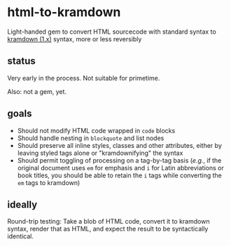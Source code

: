 # html-to-kramdown
Light-handed gem to convert HTML sourcecode with standard syntax to [kramdown (1.x)](http://kramdown.gettalong.org) syntax, more or less reversibly

## status

Very early in the process. Not suitable for primetime. 

Also: not a gem, yet.

## goals

- Should not modify HTML code wrapped in `code` blocks
- Should handle nesting in `blockquote` and list nodes
- Should preserve all inline styles, classes and other attributes, either by leaving styled tags alone or "kramdownifying" the syntax
- Should permit toggling of processing on a tag-by-tag basis (_e.g._, 
  if the original document uses `em` for emphasis and `i` for Latin abbreviations or book titles, you should be able to
  retain the `i` tags while converting the `em` tags to kramdown)

## ideally

Round-trip testing: Take a blob of HTML code, convert it to kramdown syntax, render that as HTML, and expect the result to be syntactically identical.